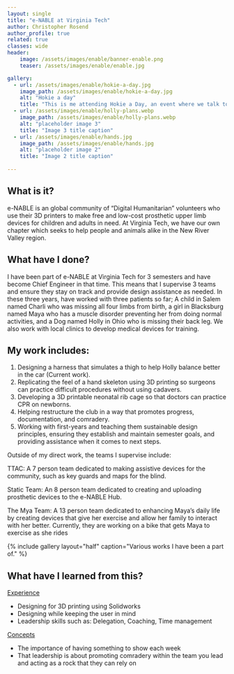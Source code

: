 ```yaml
---
layout: single
title: "e-NABLE at Virginia Tech"
author: Christopher Rosend
author_profile: true
related: true
classes: wide
header: 
    image: /assets/images/enable/banner-enable.png
    teaser: /assets/images/enable/enable.jpg

gallery:
  - url: /assets/images/enable/hokie-a-day.jpg
    image_path: /assets/images/enable/hokie-a-day.jpg
    alt: "Hokie a day"
    title: "This is me attending Hokie a Day, an event where we talk to grade-schoolers about why they should go to college and the fun stuff we do here"
  - url: /assets/images/enable/holly-plans.webp
    image_path: /assets/images/enable/holly-plans.webp
    alt: "placeholder image 3"
    title: "Image 3 title caption"
  - url: /assets/images/enable/hands.jpg
    image_path: /assets/images/enable/hands.jpg
    alt: "placeholder image 2"
    title: "Image 2 title caption"
    
---
```


## What is it?

e-NABLE is an global community of “Digital Humanitarian” volunteers who use their 3D printers to make free and low-cost prosthetic upper limb devices for children and adults in need. At Virginia Tech, we have our own chapter which seeks to help people and animals alike in the New River Valley region.

## What have I done?

I have been part of e-NABLE at Virginia Tech for 3 semesters and have become Chief Engineer in that time. This means that I supervise 3 teams and ensure they stay on track and provide design assistance as needed. In these three years, have worked with three patients so far; A child in Salem named Charli who was missing all four limbs from birth, a girl in Blacksburg named Maya who has a muscle disorder preventing her from doing normal activities, and a Dog named Holly in Ohio who is missing their back leg. We also work with local clinics to develop medical devices for training.

## My work includes:

1. Designing a harness that simulates a thigh to help Holly balance better in the car (Current work).
2. Replicating the feel of a hand skeleton using 3D printing so surgeons can practice difficult procedures without using cadavers.
3. Developing a 3D printable neonatal rib cage so that doctors can practice CPR on newborns.
4. Helping restructure the club in a way that promotes progress, documentation, and comradery.
5. Working with first-years and teaching them sustainable design principles, ensuring they establish and maintain semester goals, and providing assistance when it comes to next steps.

Outside of my direct work, the teams I supervise include:

TTAC: A 7 person team dedicated to making assistive devices for the community, such as key guards and maps for the blind.

Static Team: An 8 person team dedicated to creating and uploading prosthetic devices to the e-NABLE Hub.

The Mya Team: A 13 person team dedicated to enhancing Maya’s daily life by creating devices that give her exercise and allow her family to interact with her better. Currently, they are working on a bike that gets Maya to exercise as she rides

{% include gallery layout="half" caption="Various works I have been a part of." %}


## What have I learned from this?

<ins>Experience</ins>

* Designing for 3D printing using Solidworks
* Designing while keeping the user in mind
* Leadership skills such as: Delegation, Coaching, Time management

<ins>Concepts</ins>

* The importance of having something to show each week
* That leadership is about promoting comradery within the team you lead and acting as a rock that they can rely on
